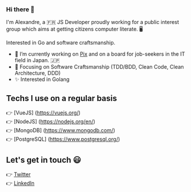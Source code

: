 ### Hi there 👋

I'm Alexandre, a 🇫🇷 JS Developer proudly working for a public interest group which aims at getting citizens computer literate. 🖥

Interested in Go and software craftsmanship.

- 🔭 I’m currently working on [Pix](https://www.pix.fr) and on a board for job-seekers in the IT field in Japan. 🇯🇵
- 🌱 Focusing on Software Craftsmanship (TDD/BDD, Clean Code, Clean Architecture, DDD)
- ✨ Interested in Golang

## Techs I use on a regular basis

:point_right: [VueJS] (https://vuejs.org/)<br/>
:point_right: [NodeJS] (https://nodejs.org/en/)<br/>
:point_right: [MongoDB] (https://www.mongodb.com/)<br/>
:point_right: [PostgreSQL] (https://www.postgresql.org/)<br/>

## Let's get in touch 😃

:point_right: [Twitter](https://twitter.com/lxndrcn)<br>
:point_right: [LinkedIn](https://www.linkedin.com/in/alexandrecoin)<br>

<!--
**alexandrecoin/alexandrecoin** is a ✨ _special_ ✨ repository because its `README.md` (this file) appears on your GitHub profile.

Here are some ideas to get you started:

- 🔭 I’m currently working on ...
- 🌱 I’m currently learning ...
- 👯 I’m looking to collaborate on ...
- 🤔 I’m looking for help with ...
- 💬 Ask me about ...
- 📫 How to reach me: ...
- 😄 Pronouns: ...
- ⚡ Fun fact: ...
-->
